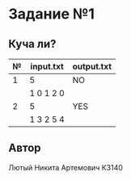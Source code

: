 # Задание №1
##  Куча ли?



| №  | input.txt | output.txt |
|----|-----------|------------|
| 1  | 5         | NO         |
|    | 1 0 1 2 0 |            |
| 2  | 5         | YES        |
|    | 1 3 2 5 4 |            |


## Автор
Лютый Никита Артемович К3140

